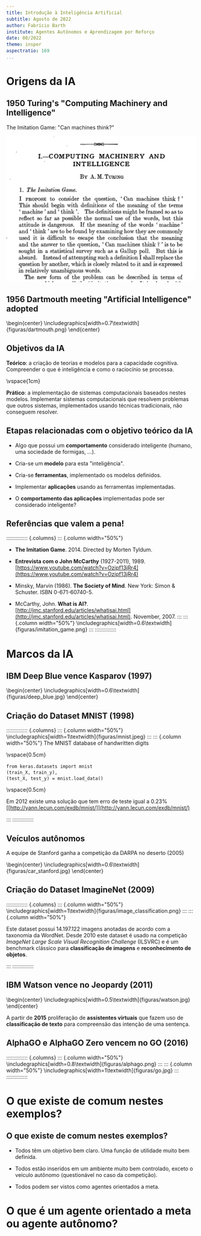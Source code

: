 ```yaml
---
title: Introdução à Inteligência Artificial
subtitle: Agosto de 2022
author: Fabrício Barth 
institute: Agentes Autônomos e Aprendizagem por Reforço
date: 08/2022
theme: insper
aspectratio: 169
...
```


# Origens da IA

## 1950 Turing's "Computing Machinery and Intelligence" 

The Imitation Game: "Can machines think?"

![Turing's paper](figuras/turing.jpg)

## 1956 Dartmouth meeting "Artificial Intelligence" adopted

\begin{center}
\includegraphics[width=0.7\textwidth]{figuras/dartmouth.png}
\end{center}

## Objetivos da IA

**Teórico**: a criação de teorias e modelos para a
  capacidade cognitiva. Compreender o que é inteligência e como o
  raciocínio se processa.

  \vspace{1cm}

**Prático**: a implementação de sistemas computacionais
  baseados nestes modelos. Implementar sistemas computacionais que
  resolvem problemas que outros sistemas, implementados usando
  técnicas tradicionais, não conseguem resolver.

## Etapas relacionadas com o objetivo teórico da IA

* Algo que possui um **comportamento** considerado inteligente
  (humano, uma sociedade de formigas, ...). 

* Cria-se um **modelo** para esta "inteligência".

* Cria-se **ferramentas**, implementado os modelos definidos.

* Implementar **aplicações** usando as ferramentas
  implementadas.

* O **comportamento das aplicações** implementadas pode ser
  considerado inteligente?

## Referências que valem a pena! 

:::::::::::::: {.columns}
::: {.column width="50%"}
* **The Imitation Game**. 2014. Directed by Morten Tyldum. 
* **Entrevista com o John McCarthy** (1927-2011), 1989. [https://www.youtube.com/watch?v=Ozipf13jRr4](https://www.youtube.com/watch?v=Ozipf13jRr4)

* Minsky, Marvin (1986). **The Society of Mind**. New York: Simon & Schuster. ISBN 0-671-60740-5.

* McCarthy, John. **What is AI?**. [http://jmc.stanford.edu/articles/whatisai.html](http://jmc.stanford.edu/articles/whatisai.html). November, 2007.
:::
::: {.column width="50%"}
\includegraphics[width=0.6\textwidth]{figuras/imitation_game.png}
:::
::::::::::::::

# Marcos da IA

## IBM Deep Blue vence Kasparov (1997)

\begin{center}
\includegraphics[width=0.6\textwidth]{figuras/deep_blue.jpg}
\end{center}

## Criação do Dataset MNIST (1998)

:::::::::::::: {.columns}
::: {.column width="50%"}
\includegraphics[width=1\textwidth]{figuras/mnist.jpeg}
:::
::: {.column width="50%"}
The MNIST database of handwritten digits

\vspace{0.5cm}

```{.python}
from keras.datasets import mnist
(train_X, train_y), 
(test_X, test_y) = mnist.load_data()
```

\vspace{0.5cm}

Em 2012 existe uma solução que tem erro de teste igual a 0.23% [[http://yann.lecun.com/exdb/mnist/]](http://yann.lecun.com/exdb/mnist/)

:::
::::::::::::::

## Veículos autônomos 

A equipe de Stanford ganha a competição da DARPA no deserto (2005)

\begin{center}
\includegraphics[width=0.6\textwidth]{figuras/car_stanford.jpg}
\end{center}

## Criação do Dataset ImagineNet (2009) 

:::::::::::::: {.columns}
::: {.column width="50%"}
\includegraphics[width=1\textwidth]{figuras/image_classification.png}
:::
::: {.column width="50%"}

Este dataset possui 14.197.122 imagens anotadas de acordo com a taxonomia da WordNet. Desde 2010 este dataset é usado na competição *ImageNet Large Scale Visual Recognition Challenge* (ILSVRC) e é um benchmark clássico para **classificação de imagens** e **reconhecimento de objetos**.

:::
::::::::::::::

## IBM Watson vence no Jeopardy (2011)

\begin{center}
\includegraphics[width=0.5\textwidth]{figuras/watson.jpg}
\end{center}

A partir de **2015** proliferação de **assistentes virtuais** que fazem uso de **classificação de texto** para compreensão das intenção de uma sentença.

## AlphaGO e AlphaGO Zero vencem no GO (2016)

:::::::::::::: {.columns}
::: {.column width="50%"}
\includegraphics[width=0.8\textwidth]{figuras/alphago.png}
:::
::: {.column width="50%"}
\includegraphics[width=1\textwidth]{figuras/go.jpg}
:::
::::::::::::::

# O que existe de comum nestes exemplos?

## O que existe de comum nestes exemplos?

* Todos têm um objetivo bem claro. Uma função de utilidade muito bem definida. 

* Todos estão inseridos em um ambiente muito bem controlado, exceto o veículo autônomo 
(questionável no caso da competição). 

* Todos podem ser vistos como agentes orientados a meta. 

<!-- ## Desafios

* Less data

* Fairness

* Truth

-->

# O que é um agente orientado a meta ou agente autônomo?
